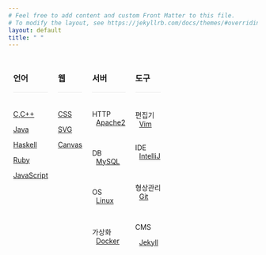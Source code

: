 ```yaml
---
# Feel free to add content and custom Front Matter to this file.
# To modify the layout, see https://jekyllrb.com/docs/themes/#overriding-theme-defaults
layout: default
title: " "
---
```


<style>
.block {
  float: left;
  padding: 10px;
  text-align: left;
}
</style>

<!-- 언어 -->
<div class="block">
<h3>언어</h3>
<div style="border-top: 1px solid #e8e8e8; padding: 2px; padding-bottom: -4px; text-align: center; border-bottom: none;">&nbsp;</div>

<a href="./dev/language/C,C++">C,C++</a>
<br/>

<a href="./dev/language/Java">Java</a>
<br/>

<a href="./dev/language/Haskell">Haskell</a>
<br/>

<a href="./dev/language/Ruby">Ruby</a>
<br/>

<a href="./dev/web/JavaScript">JavaScript</a>
<br/>

<!--
<a href="https://github.com/istree/istree.github.com/wiki/Web">Web</a>
<br/>
-->

<br/>

</div>



<!-- 웹 -->
<div class="block">
<h3>웹</h3>
<div style="border-top: 1px solid #e8e8e8; padding: 2px; padding-bottom: -4px; text-align: center; border-bottom: none;">&nbsp;</div>

<a href="./dev/web/CSS">CSS</a>
<br/>

<!--
<a href="./dev/web/DOM">DOM</a>
<br/>
-->

<a href="./dev/web/SVG">SVG</a>
<br/>

<a href="./dev/web/Canvas">Canvas</a>
<br/>

<br/>

</div>

<!-- 서버 -->
<div class="block">
<h3>서버</h3>
<div style="border-top: 1px solid #e8e8e8; padding: 2px; padding-bottom: -4px; text-align: center; border-bottom: none;">&nbsp;</div>

HTTP
<br/>
&nbsp; <a href="https://github.com/istree/istree.github.com/wiki/Apache2">Apache2</a>
<br/>

<br/>

DB
<br/>
&nbsp; <a href="https://github.com/istree/istree.github.com/wiki/MySQL">MySQL</a>
<br/>

<!--
&nbsp; <a href="https://github.com/istree/istree.github.com/wiki/Oracle-DBMS">Oracle-DBMS</a>
<br/>
-->

<!--
&nbsp; <a href="https://github.com/istree/istree.github.com/wiki/Microsoft-SQL-Server">Microsoft-SQL-Server</a>
<br/>
-->

<!--
&nbsp; <a href="https://github.com/istree/istree.github.com/wiki/SAP">SAP</a>
<br/>
-->

<br/>

OS
<br/>
&nbsp; <a href="https://github.com/istree/istree.github.com/wiki/Linux">Linux</a>
<br/>

<!--
&nbsp; <a href="https://github.com/istree/istree.github.com/wiki/Windows">Windows</a>
<br/>
-->

<!--
&nbsp; <a href="https://github.com/istree/istree.github.com/wiki/Mac">Mac</a>
<br/>
-->
<br/>

가상화
<br/>
&nbsp; <a href="https://github.com/istree/istree.github.com/wiki/Docker">Docker</a>
<br/>

<br/>

</div>

<!-- 도구 -->
<div class="block">
<h3>도구</h3>
<div style="border-top: 1px solid #e8e8e8; padding: 2px; padding-bottom: -4px; text-align: center; border-bottom: none;">&nbsp;</div>

편집기
<br/>
&nbsp; <a href="https://github.com/istree/istree.github.com/wiki/Vim">Vim</a>
<br/>
<br/>

IDE
<br/>
&nbsp; <a href="https://github.com/istree/istree.github.com/wiki/IntelliJ">IntelliJ</a>
<br/>
<!--
&nbsp; <a href="https://github.com/istree/istree.github.com/wiki/Visual-Studio">Visual-Studio</a>
<br/>
-->

<!--
&nbsp; <a href="https://github.com/istree/istree.github.com/wiki/Eclipse">Eclipse</a>
<br/>
-->

<br/>

형상관리
<br/>
&nbsp; <a href="https://github.com/istree/istree.github.com/wiki/Git">Git</a>
<br/>

<!--
&nbsp; <a href="https://github.com/istree/istree.github.com/wiki/Subversion">Subversion</a>
<br/>
-->
<br/>

CMS
<br/>
<!--
&nbsp; <a href="https://github.com/istree/istree.github.com/wiki/Wiki">Wiki</a>
<br/>
-->
&nbsp; <a href="https://github.com/istree/istree.github.com/wiki/Jekyll">Jekyll</a>
<br/>

<!--
&nbsp; <a href="https://github.com/istree/istree.github.com/wiki/WordPress">WordPress</a>
<br/>
-->

<!-- 빌드 -->
<!--
&nbsp; <a href="https://github.com/istree/istree.github.com/wiki/CMake">CMake</a>
<br/>
-->

<br/>

</div>

<!-- 리소스 -->
<!--
<div class="block">
<h3>리소스</h3>
<div style="border-top: 1px solid #e8e8e8; padding: 2px; padding-bottom: -4px; text-align: center; border-bottom: none;">&nbsp;</div>

<a href="https://github.com/istree/istree.github.com/wiki/책">책</a>
<br/>

<a href="https://github.com/istree/istree.github.com/wiki/글">글</a>
<br/>

<a href="https://github.com/istree/istree.github.com/wiki/제품">제품</a>
<br/>

</div>
-->
